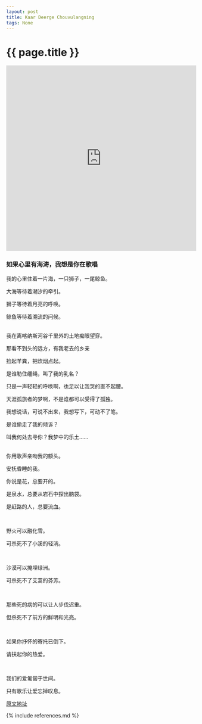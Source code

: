 ```yaml
---
layout: post
title: Kaar Deerge Chouvulangning
tags: None 
---
```



{{ page.title }}
================

<iframe height="498" width="510" src="https://player.youku.com/embed/XNTI3NDA2Nzk2" frameborder="0" "allowfullscreen"></iframe>

### 如果心里有海涛，我想是你在歌唱

我的心里住着一片海，一只狮子，一尾鲸鱼。   

大海等待着潮汐的牵引。  

狮子等待着月亮的呼唤。   

鲸鱼等待着溯流的问候。  
<br/>


我在离喀纳斯河谷千里外的土地痴眼望穿。  

那看不到头的远方，有我老去的乡亲  

捡起羊粪，把炊烟点起。  

是谁勒住缰绳，叫了我的乳名？  

只是一声轻轻的呼唤啊，也足以让我哭的直不起腰。  

天涯孤旅者的梦啊，不是谁都可以受得了孤独。  

我想说话，可说不出来，我想写下，可动不了笔。  

是谁偷走了我的倾诉？  

叫我何处去寻你？我梦中的乐土……  
<br/>


你用歌声亲吻我的额头。  

安抚昏睡的我。  

你说是花，总要开的。  

是泉水，总要从岩石中探出脑袋。  

是赶路的人，总要流血。  

<br/>

野火可以融化雪。  

可杀死不了小溪的轻淌。  

<br/>

沙漠可以掩埋绿洲。  

可杀死不了艾蒿的芬芳。  

<br/>

那些死的病的可以让人步伐迟重。  

但杀死不了前方的鲜明和光亮。  

<br/>

如果你抒怀的寄托已倒下。  

请扶起你的热爱。  

<br/>

我们的爱匍匐于世间。  

只有歌乐让爱忘掉叹息。  



[原文地址](https://music.douban.com/review/4460912/)















{% include references.md %}
